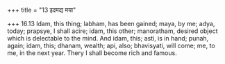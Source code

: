 +++
title = "13 इदमद्य मया"

+++
16.13 Idam, this thing; labham, has been gained; maya, by me; adya,
today; prapsye, I shall acire; idam, this other; manoratham, desired
object which is delectable to the mind. And idam, this; asti, is in
hand; punah, again; idam, this; dhanam, wealth; api, also; bhavisyati,
will come; me, to me, in the next year. Thery I shall become rich and
famous.

